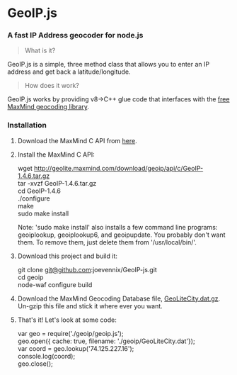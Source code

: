 # GeoIP.js
### A fast IP Address geocoder for node.js

> What is it?

GeoIP.js is a simple, three method class that allows you to enter an IP address and get back a latitude/longitude.

> How does it work?

GeoIP.js works by providing v8->C++ glue code that interfaces with the [free MaxMind geocoding library](http://www.maxmind.com/app/c).

### Installation
1. Download the MaxMind C API from [here](http://www.maxmind.com/app/c).

2. Install the MaxMind C API:
	
	wget http://geolite.maxmind.com/download/geoip/api/c/GeoIP-1.4.6.tar.gz  
	tar -xvzf GeoIP-1.4.6.tar.gz  
	cd GeoIP-1.4.6  
	./configure  
	make  
	sudo make install

	Note: 'sudo make install' also installs a few command line programs: geoiplookup, geoiplookup6, and geoipupdate. You probably don't want them. To remove them, just delete them from '/usr/local/bin/'.

3. Download this project and build it:

	git clone git@github.com:joevennix/GeoIP-js.git  
	cd geoip  
	node-waf configure build

4. Download the MaxMind Geocoding Database file, [GeoLiteCity.dat.gz](http://geolite.maxmind.com/download/geoip/database/GeoLiteCity.dat.gz). Un-gzip this file and stick it where ever you want.

5. That's it! Let's look at some code:
	
	var geo = require('./geoip/geoip.js');  
	geo.open({ cache: true, filename: './geoip/GeoLiteCity.dat'});  
	var coord = geo.lookup('74.125.227.16');  
	console.log(coord);  
	geo.close();